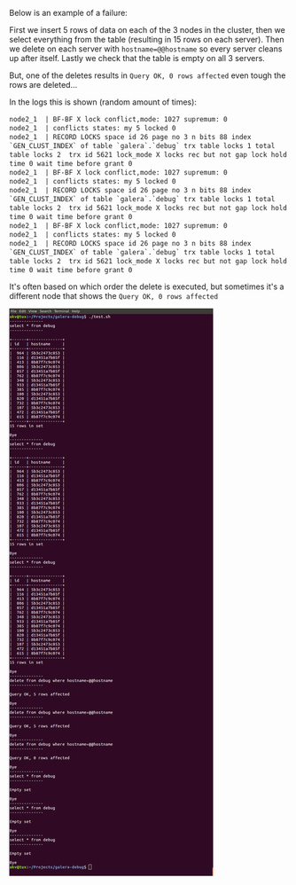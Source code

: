 Below is an example of a failure:

First we insert 5 rows of data on each of the 3 nodes in the cluster, then we select everything from the table (resulting in 15 rows on each server). Then we delete on each server with `hostname=@@hostname` so every server cleans up after itself. Lastly we check that the table is empty on all 3 servers.

But, one of the deletes results in `Query OK, 0 rows affected` even tough the rows are deleted...

In the logs this is shown (random amount of times):
```
node2_1  | BF-BF X lock conflict,mode: 1027 supremum: 0
node2_1  | conflicts states: my 5 locked 0
node2_1  | RECORD LOCKS space id 26 page no 3 n bits 88 index `GEN_CLUST_INDEX` of table `galera`.`debug` trx table locks 1 total table locks 2  trx id 5621 lock_mode X locks rec but not gap lock hold time 0 wait time before grant 0
node2_1  | BF-BF X lock conflict,mode: 1027 supremum: 0
node2_1  | conflicts states: my 5 locked 0
node2_1  | RECORD LOCKS space id 26 page no 3 n bits 88 index `GEN_CLUST_INDEX` of table `galera`.`debug` trx table locks 1 total table locks 2  trx id 5621 lock_mode X locks rec but not gap lock hold time 0 wait time before grant 0
node2_1  | BF-BF X lock conflict,mode: 1027 supremum: 0
node2_1  | conflicts states: my 5 locked 0
node2_1  | RECORD LOCKS space id 26 page no 3 n bits 88 index `GEN_CLUST_INDEX` of table `galera`.`debug` trx table locks 1 total table locks 2  trx id 5621 lock_mode X locks rec but not gap lock hold time 0 wait time before grant 0
```

It's often based on which order the delete is executed, but sometimes it's a different node that shows the `Query OK, 0 rows affected`

![screenshot](https://github.com/anderskvist/galera-debug/raw/master/doc/screenshot.png)
